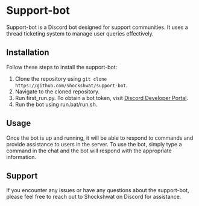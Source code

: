# Support-bot

Support-bot is a Discord bot designed for support communities. It uses a thread ticketing system to manage user queries effectively.

## Installation

Follow these steps to install the support-bot:

1. Clone the repository using `git clone https://github.com/Shockshwat/support-bot`.
2. Navigate to the cloned repository.
3. Run first_run.py. To obtain a bot token, visit [Discord Developer Portal](https://discord.com/developers/).
4. Run the bot using run.bat/run.sh.

## Usage

Once the bot is up and running, it will be able to respond to commands and provide assistance to users in the server. To use the bot, simply type a command in the chat and the bot will respond with the appropriate information.

## Support

If you encounter any issues or have any questions about the support-bot, please feel free to reach out to Shockshwat on Discord for assistance.
